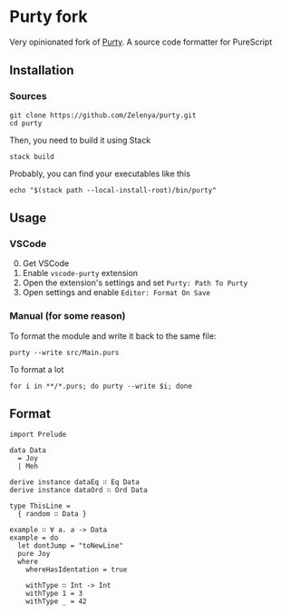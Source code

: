# Purty fork

Very opinionated fork of [Purty](https://gitlab.com/joneshf/purty). A source code formatter for PureScript

## Installation

### Sources

```
git clone https://github.com/Zelenya/purty.git
cd purty
```

Then, you need to build it using Stack
```
stack build
```

Probably, you can find your executables like this
```
echo "$(stack path --local-install-root)/bin/purty"
```

## Usage

### VSCode

0. Get VSCode
1. Enable `vscode-purty` extension
2. Open the extension's settings and set `Purty: Path To Purty`
3. Open settings and enable `Editor: Format On Save`

### Manual (for some reason)

To format the module and write it back to the same file:
```
purty --write src/Main.purs
```

To format a lot
```
for i in **/*.purs; do purty --write $i; done
```

## Format

```
import Prelude

data Data
  = Joy
  | Meh

derive instance dataEq ∷ Eq Data
derive instance dataOrd ∷ Ord Data

type ThisLine =
  { random ∷ Data }

example ∷ ∀ a. a -> Data
example = do
  let dontJump = "toNewLine"
  pure Joy
  where
    whereHasIdentation = true

    withType ∷ Int -> Int
    withType 1 = 3
    withType _ = 42
```
